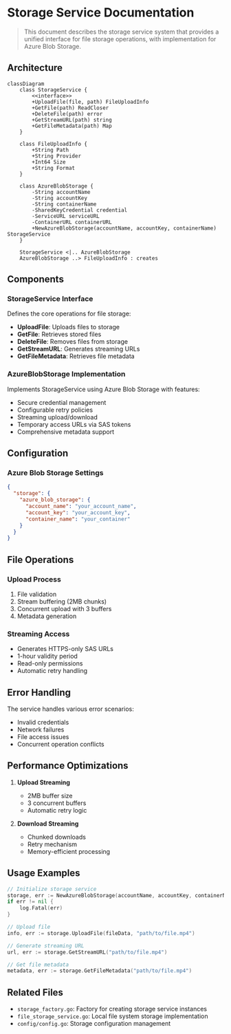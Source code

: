 # Storage Service Documentation

> This document describes the storage service system that provides a unified interface for file storage operations, with implementation for Azure Blob Storage.

## Architecture

```mermaid
classDiagram
    class StorageService {
        <<interface>>
        +UploadFile(file, path) FileUploadInfo
        +GetFile(path) ReadCloser
        +DeleteFile(path) error
        +GetStreamURL(path) string
        +GetFileMetadata(path) Map
    }

    class FileUploadInfo {
        +String Path
        +String Provider
        +Int64 Size
        +String Format
    }

    class AzureBlobStorage {
        -String accountName
        -String accountKey
        -String containerName
        -SharedKeyCredential credential
        -ServiceURL serviceURL
        -ContainerURL containerURL
        +NewAzureBlobStorage(accountName, accountKey, containerName) StorageService
    }

    StorageService <|.. AzureBlobStorage
    AzureBlobStorage ..> FileUploadInfo : creates
```

## Components

### StorageService Interface

Defines the core operations for file storage:

- **UploadFile**: Uploads files to storage
- **GetFile**: Retrieves stored files
- **DeleteFile**: Removes files from storage
- **GetStreamURL**: Generates streaming URLs
- **GetFileMetadata**: Retrieves file metadata

### AzureBlobStorage Implementation

Implements StorageService using Azure Blob Storage with features:

- Secure credential management
- Configurable retry policies
- Streaming upload/download
- Temporary access URLs via SAS tokens
- Comprehensive metadata support

## Configuration

### Azure Blob Storage Settings

```json
{
  "storage": {
    "azure_blob_storage": {
      "account_name": "your_account_name",
      "account_key": "your_account_key",
      "container_name": "your_container"
    }
  }
}
```

## File Operations

### Upload Process

1. File validation
2. Stream buffering (2MB chunks)
3. Concurrent upload with 3 buffers
4. Metadata generation

### Streaming Access

- Generates HTTPS-only SAS URLs
- 1-hour validity period
- Read-only permissions
- Automatic retry handling

## Error Handling

The service handles various error scenarios:

- Invalid credentials
- Network failures
- File access issues
- Concurrent operation conflicts

## Performance Optimizations

1. **Upload Streaming**

   - 2MB buffer size
   - 3 concurrent buffers
   - Automatic retry logic

2. **Download Streaming**
   - Chunked downloads
   - Retry mechanism
   - Memory-efficient processing

## Usage Examples

```go
// Initialize storage service
storage, err := NewAzureBlobStorage(accountName, accountKey, containerName)
if err != nil {
    log.Fatal(err)
}

// Upload file
info, err := storage.UploadFile(fileData, "path/to/file.mp4")

// Generate streaming URL
url, err := storage.GetStreamURL("path/to/file.mp4")

// Get file metadata
metadata, err := storage.GetFileMetadata("path/to/file.mp4")
```

## Related Files

- `storage_factory.go`: Factory for creating storage service instances
- `file_storage_service.go`: Local file system storage implementation
- `config/config.go`: Storage configuration management
